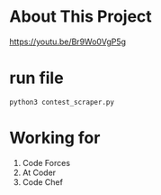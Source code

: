 # About This Project 
https://youtu.be/Br9Wo0VgP5g

# run file
`` python3 contest_scraper.py ``

# Working for
1. Code Forces
2. At Coder
3. Code Chef
